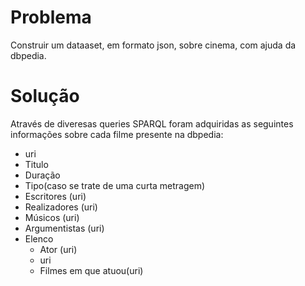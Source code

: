 # Problema

Construir um dataaset, em formato json, sobre cinema, com ajuda da dbpedia.

# Solução

Através de diveresas queries SPARQL foram adquiridas as seguintes informações sobre cada filme presente na dbpedia:
- uri
- Titulo
- Duração
- Tipo(caso se trate de uma curta metragem) 
- Escritores (uri)
- Realizadores (uri)
- Músicos (uri)
- Argumentistas (uri)
- Elenco
  - Ator (uri)
  - uri
  - Filmes em que atuou(uri)


